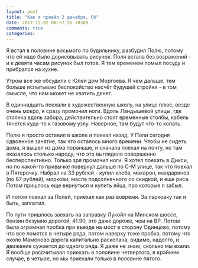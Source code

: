 ```yaml
---
layout: post
title: "Как я провёл 2 декабря, Сб"
date: 2017-12-02 08:57:55 +0300
comments: true
categories: 
---
```

Я встал в половине восьмого по будильнику, разбудил Полю, потому что ей надо было дорисовывать рисунок. Поля встала без возражений - и к девяти часам рисунок был готов. Я тем временем помыл посуду и прибрался на кухне.

Утром все же обсудили с Юлей дом Моргоева. Я чем дальше, тем больше испытываю беспокойство насчёт будущей стройки - в том смысле, что нам может не хватить денег.

В одиннадцать поехали в художественную школу, на улице плюс, везде очень мокро, я сразу промочил ноги. Вдоль Ландышевой улицы, где стоянка вдоль забора, действительно стоят временные столбы, кабель тянется куда-то к газовому узлу. Наверное, там будут что-то копать.

Полю я просто оставил в школе и поехал назад. У Поли сегодня сдвоенное занятие, так что осталось много времени. Чтобы не сидеть дома, я вышел из дома пораньше, и сначала поехал на почту, но там оказалось столько народу, что это выглядело совершенно бесперспективно. Только зря промочил ноги. Я хотел поехать в Дикси, но по какой-то привычке повернул дальше по С-М улице, так что поехал в Пятерочку. Набрал на 33 рублей - купил хлеба, макарон, мандаринов (по 67 рублей), моркови, масла подсолнечного со скидкой, и еще риса. Потом пришлось еще вернуться и купить яйца, про которые я забыл.

И потом поехал за Полей, приехал как раз вовремя. За парковку так и быть, заплатил.


По пути пришлось заехать на заправку Лукойл на Минском шоссе, бензин безумно дорогой, 41.90, это даже дороже, чем на ВР. Потом была огромная пробка при въезде на мост в сторону Одинцово, потому что все ломятся в четыре ряда, потом наверху тоже пробка, потому что около Мамоново дорога капитально раскопана, видимо, надолго, и движение сужается до одного ряда. Я даже не знаю, сколько мы ехали. Я вообще рассчитывал приехать в половине четвертого, в крайнем случае, в четыре, но мы приехали только в половине пятого.